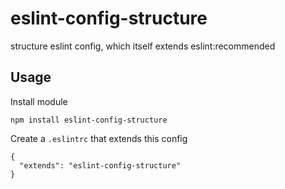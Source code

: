 # eslint-config-structure

structure eslint config, which itself extends eslint:recommended

## Usage

Install module
```
npm install eslint-config-structure
```

Create a `.eslintrc` that extends this config
```
{
  "extends": "eslint-config-structure"
}
```
